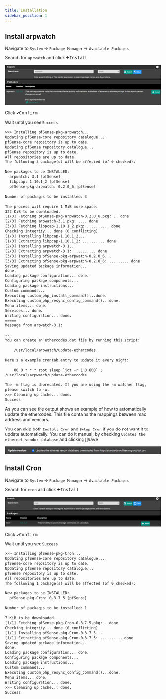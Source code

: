```yaml
---
title: Installation
sidebar_position: 1
---
```


## Install arpwatch

Navigate to `System` -> `Package Manager` -> `Available Packages`

Search for `aprwatch` and click <kbd>➕Install</kbd>

![arpwatch-package-install](./img/arpwatch-package-install.png)

Click <kbd>✔️Confirm</kbd>

Wait until you see `Success`

```shell
>>> Installing pfSense-pkg-arpwatch...
Updating pfSense-core repository catalogue...
pfSense-core repository is up to date.
Updating pfSense repository catalogue...
pfSense repository is up to date.
All repositories are up to date.
The following 3 package(s) will be affected (of 0 checked):

New packages to be INSTALLED:
  arpwatch: 3.1 [pfSense]
  libpcap: 1.10.1_2 [pfSense]
  pfSense-pkg-arpwatch: 0.2.0_6 [pfSense]

Number of packages to be installed: 3

The process will require 1 MiB more space.
322 KiB to be downloaded.
[1/3] Fetching pfSense-pkg-arpwatch-0.2.0_6.pkg: .. done
[2/3] Fetching arpwatch-3.1.pkg: .... done
[3/3] Fetching libpcap-1.10.1_2.pkg: .......... done
Checking integrity... done (0 conflicting)
[1/3] Installing libpcap-1.10.1_2...
[1/3] Extracting libpcap-1.10.1_2: .......... done
[2/3] Installing arpwatch-3.1...
[2/3] Extracting arpwatch-3.1: .......... done
[3/3] Installing pfSense-pkg-arpwatch-0.2.0_6...
[3/3] Extracting pfSense-pkg-arpwatch-0.2.0_6: ......... done
Saving updated package information...
done.
Loading package configuration... done.
Configuring package components...
Loading package instructions...
Custom commands...
Executing custom_php_install_command()...done.
Executing custom_php_resync_config_command()...done.
Menu items... done.
Services... done.
Writing configuration... done.
=====
Message from arpwatch-3.1:

--
You can create an ethercodes.dat file by running this script:

    /usr/local/arpwatch/update-ethercodes

Here's a example crontab entry to update it every night:

    00 0 * * * root sleep `jot -r 1 0 600` ; /usr/local/arpwatch/update-ethercodes

The -m flag is deprecated. If you are using the -m watcher flag,
please switch to -w.
>>> Cleaning up cache... done.
Success
```

As you can see the output shows an example of how to automatically update the ethercodes.
This file contains the mappings between mac address and vendors.

You can skip both `Install Cron` and `Setup Cron` if you do not want it to update automatically.
You can do it manual, by checking `Updates the ethernet vendor database` and clicking <kbd>💾Save</kbd>

![arpwatch-vendors](./img/arpwatch-vendors.png)

## Install Cron

Navigate to `System` -> `Package Manager` -> `Available Packages`

Search for `cron` and click <kbd>➕Install</kbd>

![cron-package-install](./img/cron-package-install.png)

Click <kbd>✔️Confirm</kbd>

Wait until you see `Success`

```shell
>>> Installing pfSense-pkg-Cron...
Updating pfSense-core repository catalogue...
pfSense-core repository is up to date.
Updating pfSense repository catalogue...
pfSense repository is up to date.
All repositories are up to date.
The following 1 package(s) will be affected (of 0 checked):

New packages to be INSTALLED:
  pfSense-pkg-Cron: 0.3.7_5 [pfSense]

Number of packages to be installed: 1

7 KiB to be downloaded.
[1/1] Fetching pfSense-pkg-Cron-0.3.7_5.pkg: . done
Checking integrity... done (0 conflicting)
[1/1] Installing pfSense-pkg-Cron-0.3.7_5...
[1/1] Extracting pfSense-pkg-Cron-0.3.7_5: .......... done
Saving updated package information...
done.
Loading package configuration... done.
Configuring package components...
Loading package instructions...
Custom commands...
Executing custom_php_resync_config_command()...done.
Menu items... done.
Writing configuration... done.
>>> Cleaning up cache... done.
Success
```

